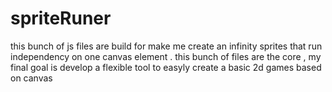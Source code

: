 # spriteRuner
this bunch of js files are build for make me create an infinity sprites that run independency on one canvas element  . this bunch of files are the core , my final goal is develop a flexible tool to easyly create a basic 2d games based on canvas




                
    
   
   
   
                   
                  
        
        
             
             
             
              
